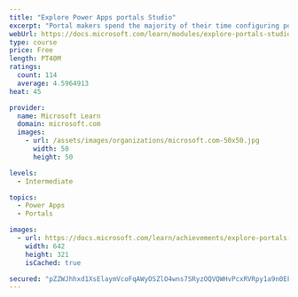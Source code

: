 ```yaml
---
title: "Explore Power Apps portals Studio"
excerpt: "Portal makers spend the majority of their time configuring portals by using Microsoft Power Apps portals Studio. It is important that portal makers have a full understanding of the capabilities and also the limitations of using portals Studio. This module will focus on understanding and using Power Apps portals Studio to create and customize portal websites. Power Apps portals Studio allows makers to add and configure webpages, layout components, static content, custom CSS files, entity lists, and entity forms."
webUrl: https://docs.microsoft.com/learn/modules/explore-portals-studio/
type: course
price: Free
length: PT40M
ratings:
  count: 114
  average: 4.5964913
heat: 45

provider:
  name: Microsoft Learn
  domain: microsoft.com
  images:
    - url: /assets/images/organizations/microsoft.com-50x50.jpg
      width: 50
      height: 50

levels:
  - Intermediate

topics:
  - Power Apps
  - Portals

images:
  - url: https://docs.microsoft.com/learn/achievements/explore-portals-studio-social.png
    width: 642
    height: 321
    isCached: true

secured: "pZZWJhhxd1XsElaymVcoFqAWyOSZlO4wns7SRyzOQVQWHvPcxRVRpy1a9n0EFF0NJ70s/uIGV5fl0xFAK87EW7FOEsl80e7G5TI3Vw5soXsuYVvNOdcwPdSUQ/aGnu0uJytyH7e+lm4yjU4AulROFOvym71t0OlQApH4rZnhnZDrn8Ya4IUpfacTzIR140LfsmVT2icegh8tYHMrScmqRN5eqDAQHvoziFeagoYeK3Y05QPK42fj0QHAgFAZhKgfkYm8RXJgfrZxN6kwPuE/k7K95u0zOTTbuhEbpH+E3JSWWuXXvz4RvuuVoVoQe9ef2PlkyKihQ3DQxm8x68tI8C98G16/FJpNomqGjBd5qgv9sJnp5ylhst471WhE7EvwxKTaYP38ESXQ+peEC5msgccLOGGb2m5wSvlYnhZmfIg=;wqBziZHSAP4O2yGO9qx+/A=="
---
```


